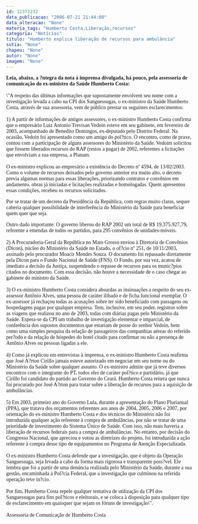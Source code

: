 ```yaml
---
id: 12372232
data_publicacao: "2006-07-21 21:44:00"
data_alteracao: "None"
materia_tags: "Humberto Costa,Liberação,recursos"
categoria: "Notícias"
titulo: "Humberto explica liberação de recursos para ambulância"
sutia: "None"
chapeu: "None"
autor: "None"
imagem: "None"
---
```

<p><P><FONT face=Verdana><STRONG>Leia, abaixo, a ?ntegra da nota à imprensa divulgada, há pouco, pela assessoria de comunicação do ex-ministro da Saúde Humberto Costa:</STRONG><BR>&nbsp;<BR>\"A respeito das últimas informações que supostamente envolvem seu nome com a investigação levada a cabo na CPI dos Sanguessugas, o ex-ministro da Saúde Humberto Costa, através de sua assessoria, vem de público prestar os seguintes esclarecimentos:<BR>&nbsp;<BR>1) A partir de informações de antigos assessores, o ex-ministro Humberto Costa confirma que o empresário Luiz Antonio Trevisan Vedoin esteve em seu gabinete, em fevereiro de 2003, acompanhado de Benedito Domingos, ex-deputado pelo Distrito Federal. Na ocasião, Vedoin foi apresentado como um amigo do pol?tico. O encontro, como de praxe, contou com a participação de alguns assessores do Ministério da Saúde. Vedoim solicitou que fossem liberados recursos do RAP (restos a pagar) de 2002, referentes a licitações que envolviam a sua empresa, a Planam.<BR>&nbsp;&nbsp;&nbsp;&nbsp;&nbsp;&nbsp;&nbsp;&nbsp;&nbsp;&nbsp;&nbsp; <BR>O ex-ministro explicou ao empresário a existência do Decreto nº 4594, de 13/02/2003. Como o volume de recursos deixados pelo governo anterior era muito alto, o decreto previa algumas normas para essas liberações, priorizando contratos e convênios em andamento, obras já iniciadas e licitações realizadas e homologadas. Quem apresentou essas condições, recebeu os recursos solicitados.</FONT></P></p>
<p><P><FONT face=Verdana>Por se tratar de um decreto da Presidência da República, com regras muito claras, sequer caberia qualquer possibilidade de interferência do Ministério da Saúde para beneficiar quem quer que seja.</FONT></P></p>
<p><P><FONT face=Verdana>Outro dado importante: O governo liberou do RAP 2002 um total de R$ 19.375.927,79, referente a emendas de todos os partidos, para 295 convênios de unidades-móveis.<BR>&nbsp;<BR>2) A Procuradoria-Geral da República no Mato Grosso enviou à Diretoria de Convênios (Dicon), núcleo do Ministério da Saúde no Estado, o of?cio nº 251, de 10/11/2003, assinado pelo procurador Moacir Mendes Souza. O documento foi repassado diretamente pela Dicon para o Fundo Nacional de Saúde (FNS). O Fundo, por sua vez, acatou de imediato a decisão da Justiça, suspendendo o repasse de recursos para os munic?pios citados no documento. Com essa decisão, não houve a necessidade de o caso chegar ao gabinete do ministro da Saúde.<BR>&nbsp;<BR>3) O ex-ministro Humberto Costa considera absurdas as insinuações a respeito do seu ex-assessor Antônio Alves, uma pessoa de caráter ilibado e de ficha funcional exemplar. O ex-assessor já rechaçou todas as acusações sobre ter sido beneficiado com passagens ou hospedagens pagas por qualquer empresa. Tem, inclusive, em seu poder, registros sobre as viagens que realizou no ano de 2003, todas com diárias pagas pelo Ministério da Saúde. Espera-se da CPI um trabalho de investigação elementar e imparcial, de conferência dos supostos documentos que estariam de posse do senhor Vedoin, bem como uma simples pesquisa da relação de passageiros das companhias aéreas do referido per?odo e da relação de hóspedes do hotel citado para confirmar ou não a presença de Antônio Alves ou pessoas ligadas a ele.<BR>&nbsp;<BR>4) Como já explicou em entrevistas à imprensa, o ex-ministro Humberto Costa reafirma que José A?rton Cirillo jamais esteve autorizado em negociar em seu nome ou do Ministério da Saúde sobre qualquer assunto. O ex-ministro admite que já teve diversos encontros com o integrante do PT, todos eles de caráter pol?tico e partidário, já que Cirillo foi candidato do partido ao Governo do Ceará. Humberto Costa reitera que nunca foi procurado por José A?rton para tratar sobre a liberação de recursos para a aquisição de ambulâncias.<BR>&nbsp;<BR>5) Em 2003, primeiro ano do Governo Lula, durante a apresentação do Plano Plurianual (PPA), que tratava dos orçamentos referentes aos anos de 2004, 2005, 2006 e 2007, por orientação do ex-ministro Humberto Costa e dos técnicos do Ministério não foi introduzida qualquer ação referente à compra de ambulâncias, por não se tratar de uma prioridade de investimento do Sistema Único de Saúde. Com isso, não mais haveria a liberação de recursos federais para a compra de ambulâncias. No entanto, por decisão do Congresso Nacional, que apreciou e votou as diretrizes do projeto, foi introduzida a ação referente à compra desse tipo de equipamentos no Programa de Atenção Especializada.<BR>&nbsp;<BR>O ex-ministro Humberto Costa defende que a investigação, que é objeto da Operação Sanguessuga, seja levada a cabo da forma mais rigorosa e transparente poss?vel. Ele lembra que foi a partir de uma denúncia realizada pelo Ministério da Saúde, durante a sua gestão, encaminhada à Pol?cia Federal, que a investigação que culminou na referida operação teve in?cio. <BR>&nbsp;<BR>Por fim, Humberto Costa repele qualquer tentativa de utilização da CPI dos Sanguessugas para fins pol?ticos e eleitorais, e se coloca à disposição para qualquer tipo de esclarecimento em quaisquer que sejam os fóruns de investigação\".<BR>&nbsp;<BR>Assessoria de Comunicação de Humberto Costa</FONT></P> </p>
